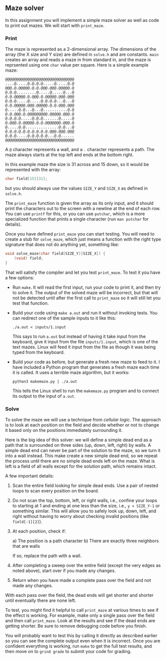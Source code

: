 Maze solver
-----------

In this assignment you will implement a simple maze solver as well
as code to print out mazes. We will start with `print_maze`.


### Print

The maze is represented as a 2-dimensional array. The dimensions of
the array (the X size and Y size) are defined in `solve.h` and are
constants. `main` creates an array and reads a maze in from standard
in, and the maze is reprsented using one `char` value per square.
Here is a simple example maze:

```
@@@@@@@@@@@@@@@@@@@@@@@@@@@@@@@
....@.....@.@.@.@.....@.....@.@
@@@.@.@@@@@.@.@.@@@.@@@.@@@@@.@
@.@.@.........@.....@.....@...@
@.@.@@@@@.@.@@@.@.@@@@@.@@@.@@@
@.@.@.....@.....@.@.@.@...@...@
@.@.@@@@@.@@@.@@@@@.@.@.@@@.@@@
@.....@.@...@...@...........@.@
@.@.@@@.@.@@@@@@@@@.@@@@@.@@@.@
@.@.@.@.....@.@.@.......@.....@
@.@@@.@.@@@@@.@.@.@@@@@@@.@@@.@
@.....@.@...............@.@...@
@.@.@.@.@.@.@.@.@.@.@@@.@@@.@@@
@.@.@.....@.@.@.@.@...@.@......
@@@@@@@@@@@@@@@@@@@@@@@@@@@@@@@
```

A `@` character represents a wall, and a `.` character represents a
path. The maze always starts at the top left and ends at the bottom
right.

In this example maze the size is 31 across and 15 down, so it would
be represented with the array:

``` c
char field[15][31];
```

but you should always use the values `SIZE_Y` and `SIZE_X` as
defined in `solve.h`.

The `print_maze` function is given the array as its only input, and
it should print the characters out to the screen with a newline at
the end of each row. You can use `printf` for this, or you can use
`putchar`, which is a more specialized function that prints a single
character (run `man putchar` for details).

Once you have defined `print_maze` you can start testing. You will
need to create a stub for `solve_maze`, which just means a function
with the right type signature that does not do anything yet,
something like:

``` c
void solve_maze(char field[SIZE_Y][SIZE_X]) {
    (void) field;
}
```

That will satisfy the compiler and let you test `print_maze`. To
test it you have a few options:

*   Run `make`. It will read the first input, run your code to print
    it, and then try to solve it. The output of the solved maze will
    be incorrect, but that will not be detected until after the
    first call to `print_maze` so it will still let you test that
    function.

*   Build your code using `make a.out` and run it without invoking
    tests. You can redirect one of the sample inputs to it like
    this:

        ./a.out < inputs/1.input

    This says to run `a.out` but instead of having it take input
    from the keyboard, give it input from the file `inputs/1.input`,
    which is one of the text mazes. Linux will feed it input from
    the file as though it was being typed from the keyboard.

*   Build your code as before, but generate a fresh new maze to feed
    to it. I have included a Python program that generates a fresh
    maze each time it is called. It uses a terrible maze algorithm,
    but it works:

        python3 makemaze.py | ./a.out

    This tells the Linux shell to run the `makemaze.py` program and
    to connect its output to the input of `a.out`.


### Solve

To solve the maze we will use a technique from *cellular logic*. The
approach is to look at each position on the field and decide whether
or not to change it based only on the positions immediately
surrounding it.

Here is the big idea of this solver: we will define a simple dead
end as a path that is surrounded on three sides (up, down, left,
right) by walls. A simple dead end can never be part of the solution
to the maze, so we turn it into a wall instead. This make create a
new simple dead end, so we repeat the process until there are no
simple dead ends left on the maze. What is left is a field of all
walls except for the solution path, which remains intact.

A few important details:

1.  Scan the entire field looking for simple dead ends. Use a pair
    of nested loops to scan every position on the board.

2.  Do not scan the top, bottom, left, or right walls, i.e., confine
    your loops to starting at 1 and ending at one less than the
    size, i.e., `y < SIZE_Y-1` or something similar. This will allow
    you to safely look up, down, left, and right without having to
    worry about checking invalid positions (like `field[-1][2]`).

3.  At each position, check if:

    a)  The position is a path character
    b)  There are exactly three neighbors that are walls

    If so, replace the path with a wall.

4.  After completing a sweep over the entire field (except the very
    edges as noted above), start over if you made any changes.

5.  Return when you have made a complete pass over the field and not
    made any changes.

With each pass over the field, the dead ends will get shorter and
shorter until eventually there are none left.

To test, you might find it helpful to call `print_maze` at various
times to see if the effect is working. For example, make only a
single pass over the field and then call `print_maze`. Look at the
results and see if the dead ends are getting shorter. Be sure to
remove debugging code before you finish.

You will probably want to test this by calling it directly as
described earlier so you can see the complete output even when it is
incorrect. Once you are confident everything is working, run `make`
to get the full test results, and then move on to `grind grade` to
submit your code for grading.
